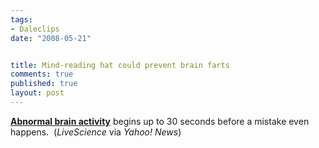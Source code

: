 ```yaml
--- 
tags:
- Daleclips
date: "2008-05-21"


title: Mind-reading hat could prevent brain farts
comments: true
published: true
layout: post
---
```


<strong><a href="http://news.yahoo.com/s/livescience/20080421/sc_livescience/mindreadinghatcouldpreventbrainfarts">Abnormal brain activity</a></strong> begins up to 30 seconds before a mistake even happens.  (<em>LiveScience</em> via <em>Yahoo! News</em>)
